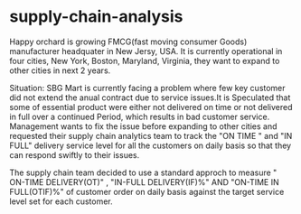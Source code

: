 # supply-chain-analysis
Happy orchard is growing FMCG(fast moving consumer Goods) manufacturer headquater in New Jersy, USA. It is currently operational in four cities, New York, Boston, Maryland, Virginia, they want to expand to other cities in next 2 years. 

Situation:
SBG Mart is currently facing a problem where few key customer did not extend the anual contract due to service issues.It is Speculated that some of essential product were either not delivered on time or not delivered in full over a continued Period, which results in bad customer service. Management wants to fix the issue before expanding to other cities and requested their supply chain analytics team to track the "ON TIME " and "IN FULL" delivery service level for all the customers on daily basis so that they can respond swiftly to their issues.

The supply chain team decided to use a standard approch to measure " ON-TIME  DELIVERY(OT)" , "IN-FULL DELIVERY(IF)%" AND "ON-TIME IN FULL(OTIF)%" of customer order on daily basis against the target service level set for each customer. 
